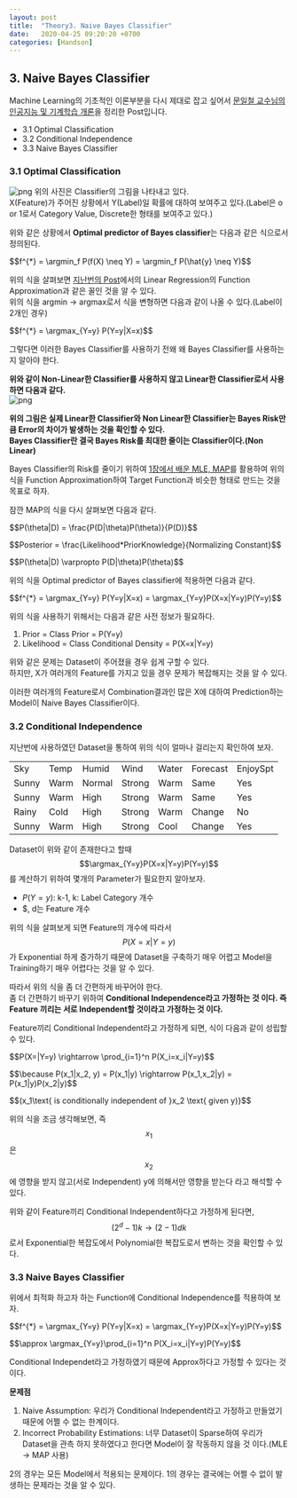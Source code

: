 ```yaml
---
layout: post
title:  "Theory3. Naive Bayes Classifier"
date:   2020-04-25 09:20:20 +0700
categories: [Handson]
---
```


<script type="text/x-mathjax-config">
MathJax.Hub.Config({tex2jax: {inlineMath: [['$','$'], ['\\(','\\)']]}});
</script>
<script type="text/javascript" src="https://cdn.mathjax.org/mathjax/latest/MathJax.js?config=TeX-MML-AM_CHTML">
</script>

## 3. Naive Bayes Classifier
$$\newcommand{\argmin}{\mathop{\mathrm{argmin}}\limits}$$
$$\newcommand{\argmax}{\mathop{\mathrm{argmax}}\limits}$$
Machine Learning의 기초적인 이론부분을 다시 제대로 잡고 싶어서 <a href="https://kaist.edwith.org/machinelearning1_17/joinLectures/9738">문일철 교수님의 인공지능 및 기계학습 개론</a>을 정리한 Post입니다.

- 3.1 Optimal Classification 
- 3.2 Conditional Independence
- 3.3 Naive Bayes Classifier

### 3.1 Optimal Classification

![png](../images/8.PNG)
위의 사진은 Classifier의 그림을 나타내고 있다.  
X(Feature)가 주어진 상황에서 Y(Label)일 확률에 대하여 보여주고 있다.(Label은 o or 1로서 Category Value, Discrete한 형태를 보여주고 있다.)

위와 같은 상황에서 **Optimal predictor of Bayes classifier**는 다음과 같은 식으로서 정의된다.

<p>$$f^{*} = \argmin_f P(f(X) \neq Y) = \argmin_f P(\hat{y} \neq Y)$$</p>

위의 식을 살펴보면 <a href="">지난번의 Post</a>에서의 Linear Regression의 Function Approximation과 같은 꼴인 것을 알 수 있다.  
위의 식을 argmin -> argmax로서 식을 변형하면 다음과 같이 나올 수 있다.(Label이 2개인 경우)

<p>$$f^{*} = \argmax_{Y=y} P(Y=y|X=x)$$</p>

그렇다면 이러한 Bayes Classifier를 사용하기 전왜 왜 Bayes Classifier를 사용하는지 알아야 한다.  

**위와 같이 Non-Linear한 Classifier를 사용하지 않고 Linear한 Classifier로서 사용하면 다음과 같다.**  
![png](../images/9.PNG)

**위의 그림은 실제 Linear한 Classifier와 Non Linear한 Classifier는 Bayes Risk만큼 Error의 차이가 발생하는 것을 확인할 수 있다.**  
**Bayes Classifier란 결국 Bayes Risk를 최대한 줄이는 Classifier이다.(Non Linear)**

Bayes Classifier의 Risk를 줄이기 위하여 <a href="">1장에서 배운 MLE, MAP</a>를 활용하여 위의 식을 Function Approximation하여 Target Function과 비슷한 형태로 만드는 것을 목표로 하자.  

잠깐 MAP의 식을 다시 살펴보면 다음과 같다.
<p>$$P(\theta|D) = \frac{P(D|\theta)P(\theta)}{P(D)}$$</p>
<p>$$Posterior = \frac{Likelihood*PriorKnowledge}{Normalizing Constant}$$</p>
<p>$$P(\theta|D) \varpropto P(D|\theta)P(\theta)$$</p>

위의 식을 Optimal predictor of Bayes classifier에 적용하면 다음과 같다.
<p>$$f^{*} = \argmax_{Y=y} P(Y=y|X=x) = \argmax_{Y=y}P(X=x|Y=y)P(Y=y)$$</p>

위의 식을 사용하기 위해서는 다음과 같은 사전 정보가 필요하다.
1. Prior = Class Prior = P(Y=y)
2. Likelihood = Class Conditional Density = P(X=x|Y=y)

위와 같은 문제는 Dataset이 주어졌을 경우 쉽게 구할 수 있다.  
하지만, X가 여러개의 Feature를 가지고 있을 경우 문제가 복잡해지는 것을 알 수 있다.

이러한 여러개의 Feature로서 Combination결과인 많은 X에 대하여 Prediction하는 Model이 Naive Bayes Classifier이다.

### 3.2 Conditional Independence
지난번에 사용하였던 Dataset을 통하여 위의 식이 얼마나 걸리는지 확인하여 보자.

<table>
    <tr>
        <td>Sky</td><td>Temp</td><td>Humid</td><td>Wind</td><td>Water</td><td>Forecast</td><td>EnjoySpt</td>
    </tr>
    <tr>
        <td>Sunny</td><td>Warm</td><td>Normal</td><td>Strong</td><td>Warm</td><td>Same</td><td>Yes</td>
    </tr>
    <tr>
        <td>Sunny</td><td>Warm</td><td>High</td><td>Strong</td><td>Warm</td><td>Same</td><td>Yes</td>
    </tr>
    <tr>
        <td>Rainy</td><td>Cold</td><td>High</td><td>Strong</td><td>Warm</td><td>Change</td><td>No</td>
    </tr>
    <tr>
        <td>Sunny</td><td>Warm</td><td>High</td><td>Strong</td><td>Cool</td><td>Change</td><td>Yes</td>
    </tr>
</table>

Dataset이 위와 같이 존재한다고 할때 <span>$$\argmax_{Y=y}P(X=x|Y=y)P(Y=y)$$</span>를 계산하기 위하여 몇개의 Parameter가 필요한지 알아보자.

- <span>$P(Y=y)$</span>: k-1, k: Label Category 개수
- <span>$</span>, d는 Feature 개수

위의 식을 살펴보게 되면 Feature의 개수에 따라서 <span>$$P(X=x|Y=y)$$</span>가 Exponential 하게 증가하기 때문에 Dataset을 구축하기 매우 어렵고 Model을 Training하기 매우 어렵다는 것을 알 수 있다.  

따라서 위의 식을 좀 더 간편하게 바꾸어야 한다.  
좀 더 간편하기 바꾸기 위하여 **Conditional Independence라고 가정하는 것 이다. 즉 Feature 끼리는 서로 Independent할 것이라고 가정하는 것 이다.**  

Feature끼리 Conditional Independent라고 가정하게 되면, 식이 다음과 같이 성립할 수 있다.
<p>$$P(X=<x_1,x_2,...,x_n>|Y=y) \rightarrow \prod_{i=1}^n P(X_i=x_i|Y=y)$$</p>
<p>$$\because P(x_1|x_2, y) = P(x_1|y) \rightarrow P(x_1,x_2|y) = P(x_1|y)P(x_2|y)$$</p>
<p>$$(x_1\text{ is conditionally independent of }x_2 \text{ given y)}$$</p>

위의 식을 조금 생각해보면, 즉 <span>$$x_1$$</span>은 <span>$$x_2$$</span>에 영향을 받지 않고(서로 Independent) y에 의해서만 영향을 받는다 라고 해석할 수 있다.  


위와 같이 Feature끼리 Conditional Independent하다고 가정하게 된다면, <span>$$(2^d -1)k \rightarrow (2-1)dk$$</span>로서 Exponential한 복잡도에서 Polynomial한 복잡도로서 변하는 것을 확인할 수 있다.

### 3.3 Naive Bayes Classifier
위에서 최적화 하고자 하는 Function에 Conditional Independence를 적용하여 보자.  

<p>$$f^{*} = \argmax_{Y=y} P(Y=y|X=x) = \argmax_{Y=y}P(X=x|Y=y)P(Y=y)$$</p>
<p>$$\approx \argmax_{Y=y}\prod_{i=1}^n P(X_i=x_i|Y=y)P(Y=y)$$</p>

Conditional Independet라고 가정하였기 때문에 Approx하다고 가정할 수 있다는 것 이다.

**문제점**  
1. Naive Assumption: 우리가 Conditional Independent라고 가정하고 만들었기 때문에 어쩔 수 없는 한계이다.
2. Incorrect Probability Estimations: 너무 Dataset이 Sparse하여 우리가 Dataset을 관측 하지 못하였다고 한다면 Model이 잘 작동하지 않을 것 이다.(MLE -> MAP 사용)

2의 경우는 모든 Model에서 적용되는 문제이다. 1의 경우는 결국에는 어쩔 수 없이 발생하는 문제라는 것을 알 수 있다.
